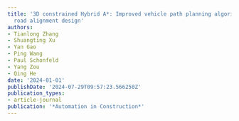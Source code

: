 ```yaml
---
title: '3D constrained Hybrid A*: Improved vehicle path planning algorithm for cost-effective
  road alignment design'
authors:
- Tianlong Zhang
- Shuangting Xu
- Yan Gao
- Ping Wang
- Paul Schonfeld
- Yang Zou
- Qing He
date: '2024-01-01'
publishDate: '2024-07-29T09:57:23.566250Z'
publication_types:
- article-journal
publication: '*Automation in Construction*'
---
```

